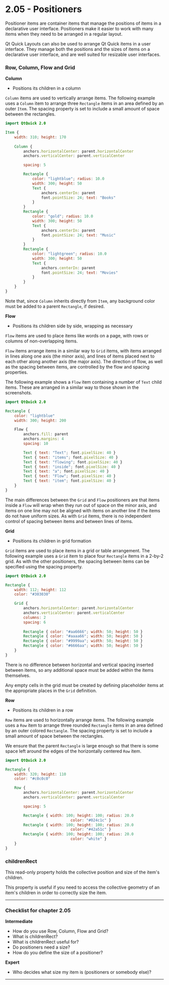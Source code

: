 # 2.05 - Positioners

Positioner items are container items that manage the positions of items in a declarative user interface. Positioners make it easier to work with many items when they need to be arranged in a regular layout.

Qt Quick Layouts can also be used to arrange Qt Quick items in a user interface. They manage both the positions and the sizes of items on a declarative user interface, and are well suited for resizable user interfaces.

### Row, Column, Flow and Grid

**Column**  

* Positions its children in a column

`Column` items are used to vertically arrange items. The following example uses a `Column` item to arrange three `Rectangle` items in an area defined by an outer `Item`. The spacing property is set to include a small amount of space between the rectangles.

```qml
import QtQuick 2.0

Item {
    width: 310; height: 170
    
    Column {
        anchors.horizontalCenter: parent.horizontalCenter
        anchors.verticalCenter: parent.verticalCenter

        spacing: 5

        Rectangle {
            color: "lightblue"; radius: 10.0
            width: 300; height: 50
            Text {
                anchors.centerIn: parent
                font.pointSize: 24; text: "Books"
            }
        }
        Rectangle {
            color: "gold"; radius: 10.0
            width: 300; height: 50
            Text {
                anchors.centerIn: parent
                font.pointSize: 24; text: "Music"
            }
        }
        Rectangle {
            color: "lightgreen"; radius: 10.0
            width: 300; height: 50
            Text {
                anchors.centerIn: parent
                font.pointSize: 24; text: "Movies"
            }
        }
    }
}
```

Note that, since `Column` inherits directly from `Item`, any background color must be added to a parent `Rectangle`, if desired.

**Flow**  

* Positions its children side by side, wrapping as necessary

`Flow` items are used to place items like words on a page, with rows or columns of non-overlapping items.

`Flow` items arrange items in a similar way to `Grid` items, with items arranged in lines along one axis (the minor axis), and lines of items placed next to each other along another axis (the major axis). The direction of flow, as well as the spacing between items, are controlled by the flow and spacing properties.

The following example shows a `Flow` item containing a number of `Text` child items. These are arranged in a similar way to those shown in the screenshots.

```qml
import QtQuick 2.0

Rectangle {
    color: "lightblue"
    width: 300; height: 200

    Flow {
        anchors.fill: parent
        anchors.margins: 4
        spacing: 10

        Text { text: "Text"; font.pixelSize: 40 }
        Text { text: "items"; font.pixelSize: 40 }
        Text { text: "flowing"; font.pixelSize: 40 }
        Text { text: "inside"; font.pixelSize: 40 }
        Text { text: "a"; font.pixelSize: 40 }
        Text { text: "Flow"; font.pixelSize: 40 }
        Text { text: "item"; font.pixelSize: 40 }
    }
}
```

The main differences between the `Grid` and `Flow` positioners are that items inside a `Flow` will wrap when they run out of space on the minor axis, and items on one line may not be aligned with items on another line if the items do not have uniform sizes. As with `Grid` items, there is no independent control of spacing between items and between lines of items.

**Grid**  

* Positions its children in grid formation

`Grid` items are used to place items in a grid or table arrangement. The following example uses a `Grid` item to place four `Rectangle` items in a 2-by-2 grid. As with the other positioners, the spacing between items can be specified using the spacing property.

```qml
import QtQuick 2.0

Rectangle {
    width: 112; height: 112
    color: "#303030"

    Grid {
        anchors.horizontalCenter: parent.horizontalCenter
        anchors.verticalCenter: parent.verticalCenter
        columns: 2
        spacing: 6
  
        Rectangle { color: "#aa6666"; width: 50; height: 50 }
        Rectangle { color: "#aaaa66"; width: 50; height: 50 }
        Rectangle { color: "#9999aa"; width: 50; height: 50 }
        Rectangle { color: "#6666aa"; width: 50; height: 50 }
    }
}
```

There is no difference between horizontal and vertical spacing inserted between items, so any additional space must be added within the items themselves.

Any empty cells in the grid must be created by defining placeholder items at the appropriate places in the `Grid` definition.

**Row**  

* Positions its children in a row

`Row` items are used to horizontally arrange items. The following example uses a `Row` item to arrange three rounded `Rectangle` items in an area defined by an outer colored `Rectangle`. The spacing property is set to include a small amount of space between the rectangles.

We ensure that the parent `Rectangle` is large enough so that there is some space left around the edges of the horizontally centered `Row` item.

```qml
import QtQuick 2.0

Rectangle {
    width: 320; height: 110
    color: "#c0c0c0"

    Row {
        anchors.horizontalCenter: parent.horizontalCenter
        anchors.verticalCenter: parent.verticalCenter

        spacing: 5

        Rectangle { width: 100; height: 100; radius: 20.0
                             color: "#024c1c" }
        Rectangle { width: 100; height: 100; radius: 20.0
                             color: "#42a51c" }
        Rectangle { width: 100; height: 100; radius: 20.0
                             color: "white" }
    }
}
```

### childrenRect

This read-only property holds the collective position and size of the item's children.

This property is useful if you need to access the collective geometry of an item's children in order to correctly size the item.

***

### Checklist for chapter 2.05

**Intermediate**

* How do you use Row, Column, Flow and Grid?
* What is childrenRect?
* What is childrenRect useful for?
* Do positioners need a size?
* How do you define the size of a positioner?

**Expert**

* Who decides what size my item is (positioners or somebody else)?

***